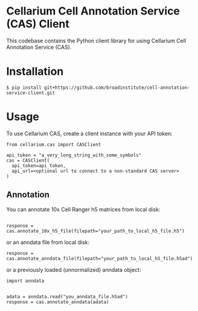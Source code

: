 # Cellarium Cell Annotation Service (CAS) Client
This codebase contains the Python client library for using Cellarium Cell Annotation Service (CAS).

# Installation
```
$ pip install git+https://github.com/broadinstitute/cell-annotation-service-client.git
```
# Usage
To use Cellarium CAS, create a client instance with your API token:

```python3
from cellarium.cas import CASClient

api_token = "a_very_long_string_with_some_symbols"
cas = CASClient(
  api_token=api_token,
  api_url=<optional url to connect to a non-standard CAS server>
)
```

## Annotation
You can annotate 10x Cell Ranger h5 matrices from local disk:
```python3

response = cas.annotate_10x_h5_file(filepath="your_path_to_local_h5_file.h5")
```
or an anndata file from local disk:
```python3
response = cas.annotate_anndata_file(filepath="your_path_to_local_h5_file.h5ad")
```
or a previously loaded (unnormalized) anndata object:
```python3
import anndata


adata = anndata.read("you_anndata_file.h5ad")
response = cas.annotate_anndata(adata)
```
